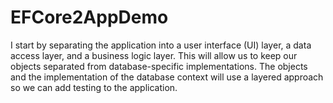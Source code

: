 # EFCore2AppDemo
I start by separating the application into a user interface (UI) layer, a data access layer, and a business logic layer. This will allow us to keep our objects separated from database-specific implementations. The objects and the implementation of the database context will use a layered approach so we can add testing to the application. 

